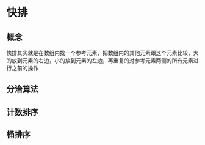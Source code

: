 # 快排

## 概念
快排其实就是在数组内找一个参考元素，把数组内的其他元素跟这个元素比较，大的放到元素的右边，小的放到元素的左边，再重复的对参考元素两侧的所有元素进行之前的操作

## 分治算法



## 计数排序



## 桶排序